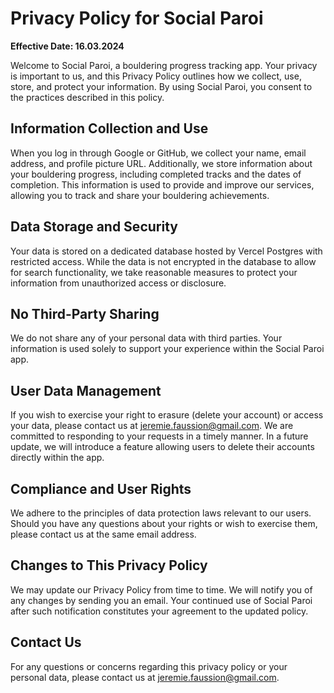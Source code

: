 
# Privacy Policy for Social Paroi

**Effective Date: 16.03.2024**

Welcome to Social Paroi, a bouldering progress tracking app. Your privacy is important to us, and this Privacy Policy outlines how we collect, use, store, and protect your information. By using Social Paroi, you consent to the practices described in this policy.

## Information Collection and Use

When you log in through Google or GitHub, we collect your name, email address, and profile picture URL. Additionally, we store information about your bouldering progress, including completed tracks and the dates of completion. This information is used to provide and improve our services, allowing you to track and share your bouldering achievements.

## Data Storage and Security

Your data is stored on a dedicated database hosted by Vercel Postgres with restricted access. While the data is not encrypted in the database to allow for search functionality, we take reasonable measures to protect your information from unauthorized access or disclosure.

## No Third-Party Sharing

We do not share any of your personal data with third parties. Your information is used solely to support your experience within the Social Paroi app.

## User Data Management

If you wish to exercise your right to erasure (delete your account) or access your data, please contact us at [jeremie.faussion@gmail.com](mailto:jeremie.faussion@gmail.com). We are committed to responding to your requests in a timely manner. In a future update, we will introduce a feature allowing users to delete their accounts directly within the app.

## Compliance and User Rights

We adhere to the principles of data protection laws relevant to our users. Should you have any questions about your rights or wish to exercise them, please contact us at the same email address.

## Changes to This Privacy Policy

We may update our Privacy Policy from time to time. We will notify you of any changes by sending you an email. Your continued use of Social Paroi after such notification constitutes your agreement to the updated policy.

## Contact Us

For any questions or concerns regarding this privacy policy or your personal data, please contact us at [jeremie.faussion@gmail.com](mailto:jeremie.faussion@gmail.com).
